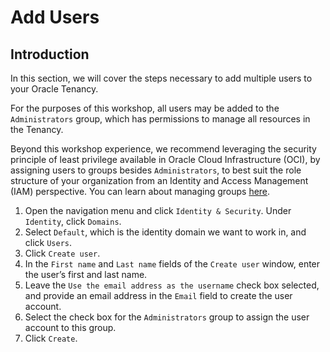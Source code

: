# Add Users


## Introduction
In this section, we will cover the steps necessary to add multiple users to your Oracle Tenancy.

For the purposes of this workshop, all users may be added to the `Administrators` group, which has permissions to manage all resources in the Tenancy.

Beyond this workshop experience, we recommend leveraging the security principle of least privilege available in Oracle Cloud Infrastructure (OCI), by assigning users to groups besides `Administrators`, to best suit the role structure of your organization from an Identity and Access Management (IAM) perspective. You can learn about managing groups [here](https://docs.oracle.com/en-us/iaas/Content/Identity/groups/managinggroups.htm).

1. Open the navigation menu and click `Identity & Security`. Under `Identity`, click `Domains`.
2. Select `Default`, which is the identity domain we want to work in, and click `Users`.
3. Click `Create user`.
4. In the `First name` and `Last name` fields of the `Create user` window, enter the user’s first and last name.
5. Leave the `Use the email address as the username` check box selected, and provide an email address in the `Email` field to create the user account.
6. Select the check box for the `Administrators` group to assign the user account to this group.
7. Click `Create`.
